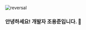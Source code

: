 ![reversal](https://capsule-render.vercel.app/api?type=rect&textBg=true&text=%20Developer%20&color=gradiant&fontAlign=30&fontSize=30&desc=YongJun%20Jo&descAlign=60&descAlignY=50&theme=radical)

### 안녕하세요! 개발자 조용준입니다. 👋
